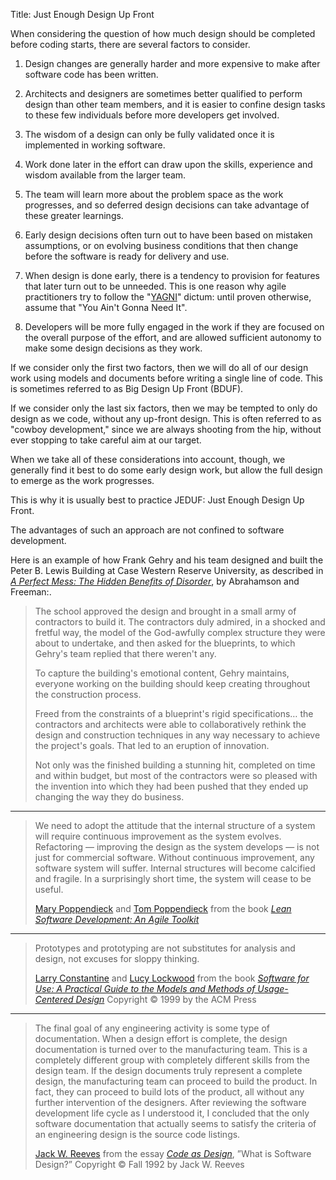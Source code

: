 Title: Just Enough Design Up Front

When considering the question of how much design should be completed before coding starts, there are several factors to consider.

1. Design changes are generally harder and more expensive to make after software code has been written.

2. Architects and designers are sometimes better qualified to perform design than other team members, and it is easier to confine design tasks to these few individuals before more developers get involved.

3. The wisdom of a design can only be fully validated once it is implemented in working software.

4. Work done later in the effort can draw upon the skills, experience and wisdom available from the larger team.

5. The team will learn more about the problem space as the work progresses, and so deferred design decisions can take advantage of these greater learnings.

6. Early design decisions often turn out to have been based on mistaken assumptions, or on evolving business conditions that then change before the software is ready for delivery and use.

7. When design is done early, there is a tendency to provision for features that later turn out to be unneeded. This is one reason why agile practitioners try to follow the "[YAGNI][]" dictum: until proven otherwise, assume that "You Ain't Gonna Need It".

8. Developers will be more fully engaged in the work if they are focused on the overall purpose of the effort, and are allowed sufficient autonomy to make some design decisions as they work.

If we consider only the first two factors, then we will do all of our design work using models and documents before writing a single line of code. This is sometimes referred to as Big Design Up Front (BDUF).

If we consider only the last six factors, then we may be tempted to only do design as we code, without any up-front design. This is often referred to as "cowboy development," since we are always shooting from the hip, without ever stopping to take careful aim at our target.

When we take all of these considerations into account, though, we generally find it best to do some early design work, but allow the full design to emerge as the work progresses.

This is why it is usually best to practice JEDUF: Just Enough Design Up Front.

The advantages of such an approach are not confined to software development.

Here is an example of how Frank Gehry and his team designed and built the Peter B. Lewis Building at Case Western Reserve University, as described in <cite>[A Perfect Mess: The Hidden Benefits of Disorder][abrahamson-freeman-2006]</cite>, by Abrahamson and Freeman:.

> The school approved the design and brought in a small army of contractors to build it. The contractors duly admired, in a shocked and fretful way, the model of the God-awfully complex structure they were about to undertake, and then asked for the blueprints, to which Gehry's team replied that there weren't any.
>
> To capture the building's emotional content, Gehry maintains, everyone working on the building should keep creating throughout the construction process.
>
> Freed from the constraints of a blueprint's rigid specifications… the contractors and architects were able to collaboratively rethink the design and construction techniques in any way necessary to achieve the project's goals. That led to an eruption of innovation.
>
> Not only was the finished building a stunning hit, completed on time and within budget, but most of the contractors were so pleased with the invention into which they had been pushed that they ended up changing the way they do business.

----

<blockquote>
<p>
We need to adopt the attitude that the internal structure of a system will require continuous improvement as the system evolves. Refactoring &#8212; improving the design as the system develops &#8212; is not just for commercial software. Without continuous improvement, any software system will suffer. Internal structures will become calcified and fragile. In a surprisingly short time, the system will cease to be useful.</p>

<footer>
<a href="http://en.wikipedia.org/wiki/Mary_Poppendieck">Mary Poppendieck</a> and <a href="http://en.wikipedia.org/wiki/Tom_Poppendieck">Tom Poppendieck</a> from the book <cite><a href="bibliography.html#poppendieck-2003">Lean Software Development: An Agile Toolkit</a></cite>
</footer>
</blockquote>

----

<blockquote>
<p>
Prototypes and prototyping are not substitutes for analysis and design, not excuses for sloppy thinking.</p>

<footer>
<a href="http://en.wikipedia.org/wiki/Larry_Constantine">Larry Constantine</a> and <a href="http://en.wikipedia.org/wiki/Lucy_Lockwood">Lucy Lockwood</a> from the book <cite><a href="http://www.amazon.com/exec/obidos/ASIN/0201924781/pagantuna-20">Software for Use: A Practical Guide to the Models and Methods of Usage-Centered Design</a></cite> Copyright &copy; 1999 by the ACM Press
</footer>
</blockquote>

----

<blockquote>
<p>
The final goal of any engineering activity is some type of documentation. When a design effort is complete, the design documentation is turned over to the manufacturing team. This is a completely different group with completely different skills from the design team. If the design documents truly represent a complete design, the manufacturing team can proceed to build the product. In fact, they can proceed to build lots of the product, all without any further intervention of the designers. After reviewing the software development life cycle as I understood it, I concluded that the only software documentation that actually seems to satisfy the criteria of an engineering design is the source code listings.</p>

<footer>
<a href="http://en.wikipedia.org/wiki/Jack_W._Reeves">Jack W. Reeves</a> from the essay <cite><a href="bibliography.html#reeves-1992">Code as Design</a></cite>, &#8221;What is Software Design?&#8221; Copyright &copy; Fall 1992 by Jack W. Reeves
</footer>
</blockquote>




[yagni]: https://en.wikipedia.org/wiki/You_aren%27t_gonna_need_it

[abrahamson-freeman-2006]: bibliography.html#abrahamson-freeman-2006
